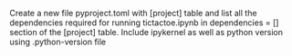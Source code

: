 Create a new file pyproject.toml with [project] table and list all the dependencies required for running tictactoe.ipynb in dependencies = [] section of the [project] table. Include ipykernel as well as python version using .python-version file
